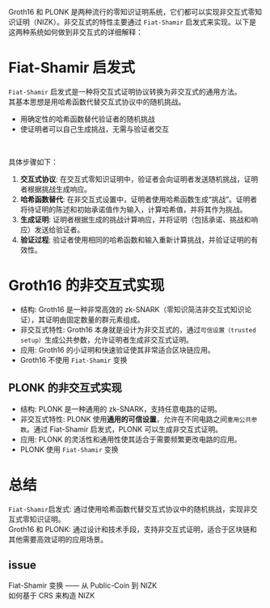 Groth16 和 PLONK 是两种流行的零知识证明系统，它们都可以实现非交互式零知识证明（NIZK）。非交互式的特性主要通过 `Fiat-Shamir` 启发式来实现。以下是这两种系统如何做到非交互式的详细解释：
# Fiat-Shamir 启发式
`Fiat-Shamir` 启发式是一种将交互式证明协议转换为非交互式的通用方法。 <br/>
其基本思想是用哈希函数代替交互式协议中的随机挑战。 <br/>
- 用确定性的哈希函数替代验证者的随机挑战
- 使证明者可以自己生成挑战，无需与验证者交互
<br/>

具体步骤如下：
1. **交互式协议**: 在交互式零知识证明中，验证者会向证明者发送随机挑战，证明者根据挑战生成响应。
2. **哈希函数替代**: 在非交互式设置中，证明者使用哈希函数生成“挑战”。证明者将待证明的陈述和初始承诺值作为输入，计算哈希值，并将其作为挑战。
3. **生成证明**: 证明者根据生成的挑战计算响应，并将证明（包括承诺、挑战和响应）发送给验证者。
4. **验证过程**: 验证者使用相同的哈希函数和输入重新计算挑战，并验证证明的有效性。
# Groth16 的非交互式实现
- 结构: Groth16 是一种非常高效的 zk-SNARK（零知识简洁非交互式知识论证），其证明由固定数量的群元素组成。
- 非交互式特性: Groth16 本身就是设计为非交互式的，通过`可信设置（trusted setup）`生成公共参数，允许证明者生成非交互式证明。
- 应用: Groth16 的小证明和快速验证使其非常适合区块链应用。
- Groth16 不使用 `Fiat-Shamir` 变换
## PLONK 的非交互式实现
- 结构: PLONK 是一种通用的 zk-SNARK，支持任意电路的证明。
- 非交互式特性: PLONK 使用**通用的可信设置**，允许在不同电路之间`重用公共参数`。通过 Fiat-Shamir 启发式，PLONK 可以生成非交互式证明。
- 应用: PLONK 的灵活性和通用性使其适合于需要频繁更改电路的应用。
- PLONK 使用 `Fiat-Shamir` 变换
# 总结
`Fiat-Shamir`启发式: 通过使用哈希函数代替交互式协议中的随机挑战，实现非交互式零知识证明。 <br/>
Groth16 和 PLONK: 通过设计和技术手段，支持非交互式证明，适合于区块链和其他需要高效证明的应用场景。  <br/>

## issue
Fiat-Shamir 变换 —— 从 Public-Coin 到 NIZK   <br/>
如何基于 CRS 来构造 NIZK 